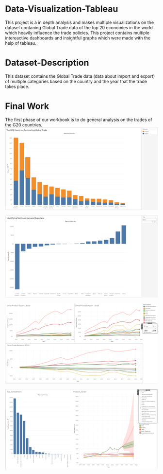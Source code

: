 # Data-Visualization-Tableau
This project is a in depth analysis and makes multiple visualizations on the dataset contaning Global Trade data of the top 20 economies in the world which heavily 
influence the trade policies. This project contains multiple intereactive dashboards and insightful graphs which were made with the help of tableau.

# Dataset-Description
This dataset contains the Global Trade data (data about import and export) of multiple categories based on the country and the year that the trade takes place.

# Final Work
The first phase of our workbook is to do general analysis on the trades of the G20 countries.
![](/images/G20_global_trade.PNG)

![](/images/Net_Revenue.PNG)

![](/images/China_Analysis.PNG)

![](/images/Competitor_Analysis.PNG)
